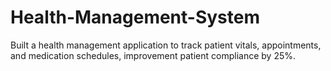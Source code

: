 # Health-Management-System
Built a health management application to track patient vitals, appointments, and medication schedules, improvement patient compliance by 25%.
